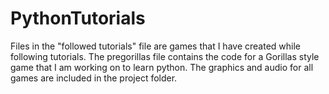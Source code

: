 # PythonTutorials

Files in the "followed tutorials" file are games that I have created while following tutorials.
The pregorillas file contains the code for a Gorillas style game that I am working on to learn python. The graphics and audio for all games are included in the project folder.
